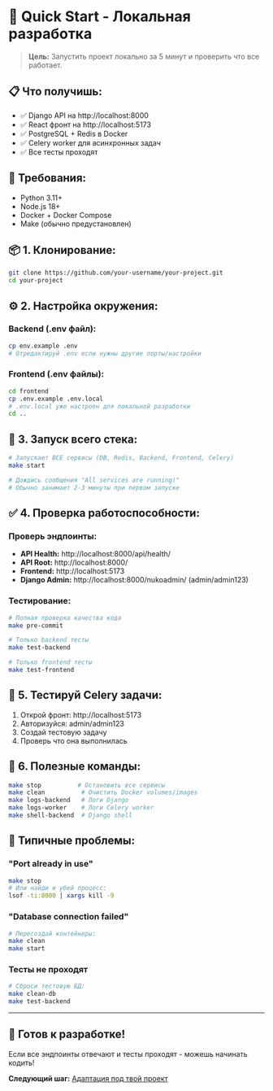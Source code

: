 # 🚀 Quick Start - Локальная разработка

> **Цель:** Запустить проект локально за 5 минут и проверить что все работает.

## 📋 **Что получишь:**
- ✅ Django API на http://localhost:8000
- ✅ React фронт на http://localhost:5173  
- ✅ PostgreSQL + Redis в Docker
- ✅ Celery worker для асинхронных задач
- ✅ Все тесты проходят

## 🔧 **Требования:**
- Python 3.11+ 
- Node.js 18+
- Docker + Docker Compose
- Make (обычно предустановлен)

## 📦 **1. Клонирование:**
```bash
git clone https://github.com/your-username/your-project.git
cd your-project
```

## ⚙️ **2. Настройка окружения:**

### Backend (.env файл):
```bash
cp env.example .env
# Отредактируй .env если нужны другие порты/настройки
```

### Frontend (.env файлы):
```bash
cd frontend
cp .env.example .env.local
# .env.local уже настроен для локальной разработки
cd ..
```

## 🚀 **3. Запуск всего стека:**
```bash
# Запускает ВСЕ сервисы (DB, Redis, Backend, Frontend, Celery)
make start

# Дождись сообщения "All services are running!"
# Обычно занимает 2-3 минуты при первом запуске
```

## ✅ **4. Проверка работоспособности:**

### Проверь эндпоинты:
- **API Health:** http://localhost:8000/api/health/
- **API Root:** http://localhost:8000/ 
- **Frontend:** http://localhost:5173
- **Django Admin:** http://localhost:8000/nukoadmin/ (admin/admin123)

### Тестирование:
```bash
# Полная проверка качества кода
make pre-commit

# Только backend тесты  
make test-backend

# Только frontend тесты
make test-frontend
```

## 📱 **5. Тестируй Celery задачи:**
1. Открой фронт: http://localhost:5173
2. Авторизуйся: admin/admin123  
3. Создай тестовую задачу
4. Проверь что она выполнилась

## 🔄 **6. Полезные команды:**
```bash
make stop          # Остановить все сервисы
make clean          # Очистить Docker volumes/images  
make logs-backend   # Логи Django
make logs-worker    # Логи Celery worker
make shell-backend  # Django shell
```

## 🐛 **Типичные проблемы:**

### "Port already in use"
```bash
make stop
# Или найди и убей процесс:
lsof -ti:8000 | xargs kill -9
```

### "Database connection failed"  
```bash
# Пересоздай контейнеры:
make clean
make start
```

### Тесты не проходят
```bash
# Сброси тестовую БД:
make clean-db
make test-backend
```

---

## 🎯 **Готов к разработке!**
Если все эндпоинты отвечают и тесты проходят - можешь начинать кодить!

**Следующий шаг:** [Адаптация под твой проект](customization.md)
